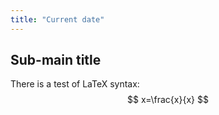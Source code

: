 ```yaml
---
title: "Current date" 
---
```


## Sub-main title
There is a test of LaTeX syntax:
$$ x=\frac{x}{x} $$

